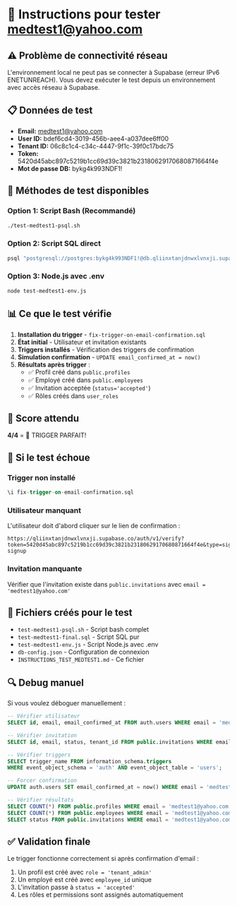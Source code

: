 # 🧪 Instructions pour tester medtest1@yahoo.com

## ⚠️ Problème de connectivité réseau
L'environnement local ne peut pas se connecter à Supabase (erreur IPv6 ENETUNREACH). Vous devez exécuter le test depuis un environnement avec accès réseau à Supabase.

## 📋 Données de test
- **Email:** medtest1@yahoo.com
- **User ID:** bdef6cd4-3019-456b-aee4-a037dee6ff00
- **Tenant ID:** 06c8c1c4-c34c-4447-9f1c-39f0c17bdc75
- **Token:** 5420d45abc897c5219b1cc69d39c3821b23180629170680871664f4e
- **Mot de passe DB:** bykg4k993NDF1!

## 🚀 Méthodes de test disponibles

### Option 1: Script Bash (Recommandé)
```bash
./test-medtest1-psql.sh
```

### Option 2: Script SQL direct
```bash
psql "postgresql://postgres:bykg4k993NDF1!@db.qliinxtanjdnwxlvnxji.supabase.co:5432/postgres" -f test-medtest1-final.sql
```

### Option 3: Node.js avec .env
```bash
node test-medtest1-env.js
```

## 📊 Ce que le test vérifie

1. **Installation du trigger** - `fix-trigger-on-email-confirmation.sql`
2. **État initial** - Utilisateur et invitation existants
3. **Triggers installés** - Vérification des triggers de confirmation
4. **Simulation confirmation** - `UPDATE email_confirmed_at = now()`
5. **Résultats après trigger** :
   - ✅ Profil créé dans `public.profiles`
   - ✅ Employé créé dans `public.employees`  
   - ✅ Invitation acceptée (`status='accepted'`)
   - ✅ Rôles créés dans `user_roles`

## 🎯 Score attendu
**4/4** = 🎉 TRIGGER PARFAIT!

## 🔧 Si le test échoue

### Trigger non installé
```sql
\i fix-trigger-on-email-confirmation.sql
```

### Utilisateur manquant
L'utilisateur doit d'abord cliquer sur le lien de confirmation :
```
https://qliinxtanjdnwxlvnxji.supabase.co/auth/v1/verify?token=5420d45abc897c5219b1cc69d39c3821b23180629170680871664f4e&type=signup&redirect_to=http://localhost:8080/tenant-signup
```

### Invitation manquante
Vérifier que l'invitation existe dans `public.invitations` avec `email = 'medtest1@yahoo.com'`

## 📝 Fichiers créés pour le test

- `test-medtest1-psql.sh` - Script bash complet
- `test-medtest1-final.sql` - Script SQL pur  
- `test-medtest1-env.js` - Script Node.js avec .env
- `db-config.json` - Configuration de connexion
- `INSTRUCTIONS_TEST_MEDTEST1.md` - Ce fichier

## 🔍 Debug manuel

Si vous voulez déboguer manuellement :

```sql
-- Vérifier utilisateur
SELECT id, email, email_confirmed_at FROM auth.users WHERE email = 'medtest1@yahoo.com';

-- Vérifier invitation  
SELECT id, email, status, tenant_id FROM public.invitations WHERE email = 'medtest1@yahoo.com';

-- Vérifier triggers
SELECT trigger_name FROM information_schema.triggers 
WHERE event_object_schema = 'auth' AND event_object_table = 'users';

-- Forcer confirmation
UPDATE auth.users SET email_confirmed_at = now() WHERE email = 'medtest1@yahoo.com';

-- Vérifier résultats
SELECT COUNT(*) FROM public.profiles WHERE email = 'medtest1@yahoo.com';
SELECT COUNT(*) FROM public.employees WHERE email = 'medtest1@yahoo.com';
SELECT status FROM public.invitations WHERE email = 'medtest1@yahoo.com';
```

## ✅ Validation finale

Le trigger fonctionne correctement si après confirmation d'email :
1. Un profil est créé avec `role = 'tenant_admin'`
2. Un employé est créé avec `employee_id` unique
3. L'invitation passe à `status = 'accepted'`
4. Les rôles et permissions sont assignés automatiquement
